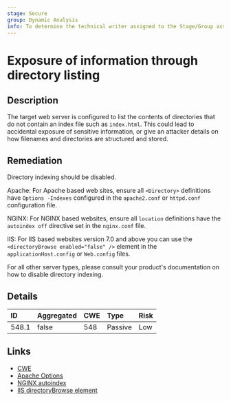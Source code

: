 ```yaml
---
stage: Secure
group: Dynamic Analysis
info: To determine the technical writer assigned to the Stage/Group associated with this page, see https://about.gitlab.com/handbook/product/ux/technical-writing/#assignments
---
```


# Exposure of information through directory listing

## Description

The target web server is configured to list the contents of directories that do not contain an index file
such as `index.html`. This could lead to accidental exposure of sensitive information, or give an attacker
details on how filenames and directories are structured and stored.

## Remediation

Directory indexing should be disabled.

Apache:
For Apache based web sites, ensure all `<Directory>` definitions have `Options -Indexes` configured in the
`apache2.conf` or `httpd.conf` configuration file.

NGINX:
For NGINX based websites, ensure all `location` definitions have the `autoindex off` directive set in the
`nginx.conf` file.

IIS:
For IIS based websites version 7.0 and above you can use the `<directoryBrowse enabled="false" />` element
in the `applicationHost.config` or `Web.config` files.

For all other server types, please consult your product's documentation on how to disable directory
indexing.

## Details

| ID | Aggregated | CWE | Type | Risk |
|:---|:--------|:--------|:--------|:--------|
| 548.1 | false | 548 | Passive | Low |

## Links

- [CWE](https://cwe.mitre.org/data/definitions/548.html)
- [Apache Options](https://httpd.apache.org/docs/2.4/mod/core.html#options)
- [NGINX autoindex](https://nginx.org/en/docs/http/ngx_http_autoindex_module.html)
- [IIS directoryBrowse element](https://learn.microsoft.com/en-us/iis/configuration/system.webserver/directorybrowse)
